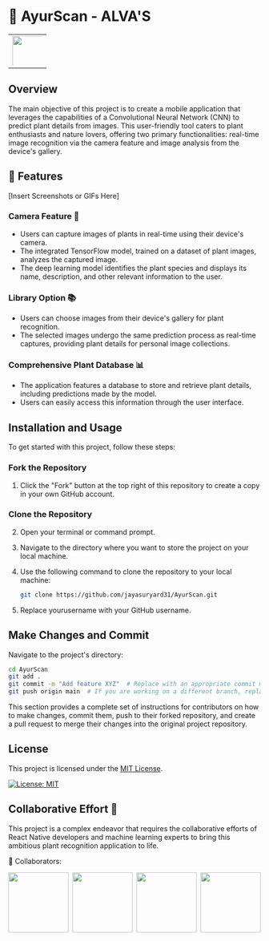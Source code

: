 # 🌿 AyurScan - ALVA'S
|   |
|:-:|
| <div style="text-align: center; width: 60px; height: 60px; overflow: hidden;"><img src="https://yt3.googleusercontent.com/ytc/APkrFKZV__KKOMeDSV37Fp2rCpWV76V76jAkO-1lIG0cjQ=s900-c-k-c0x00ffffff-no-rj" width="90" height="100"></div> |


## Overview

The main objective of this project is to create a mobile application that leverages the capabilities of a Convolutional Neural Network (CNN) to predict plant details from images. This user-friendly tool caters to plant enthusiasts and nature lovers, offering two primary functionalities: real-time image recognition via the camera feature and image analysis from the device's gallery.

## 🌱 Features

[Insert Screenshots or GIFs Here]

### Camera Feature 📸
- Users can capture images of plants in real-time using their device's camera.
- The integrated TensorFlow model, trained on a dataset of plant images, analyzes the captured image.
- The deep learning model identifies the plant species and displays its name, description, and other relevant information to the user.

### Library Option 📚
- Users can choose images from their device's gallery for plant recognition.
- The selected images undergo the same prediction process as real-time captures, providing plant details for personal image collections.

### Comprehensive Plant Database 📊
- The application features a database to store and retrieve plant details, including predictions made by the model.
- Users can easily access this information through the user interface.

## Installation and Usage

To get started with this project, follow these steps:

### Fork the Repository

1. Click the "Fork" button at the top right of this repository to create a copy in your own GitHub account.

### Clone the Repository

2. Open your terminal or command prompt.

3. Navigate to the directory where you want to store the project on your local machine.

4. Use the following command to clone the repository to your local machine:

   ```bash
   git clone https://github.com/jayasuryard31/AyurScan.git
5. Replace yourusername with your GitHub username.

## Make Changes and Commit

Navigate to the project's directory:

```bash
cd AyurScan
git add .
git commit -m "Add feature XYZ"  # Replace with an appropriate commit message
git push origin main  # If you are working on a different branch, replace 'main' with the name of your branch
```
This section provides a complete set of instructions for contributors on how to make changes, commit them, push to their forked repository, and create a pull request to merge their changes into the original project repository.

## License

This project is licensed under the [MIT License](LICENSE).

[![License: MIT](https://img.shields.io/badge/License-MIT-yellow.svg)](https://opensource.org/licenses/MIT)


## Collaborative Effort 🤝
This project is a complex endeavor that requires the collaborative efforts of React Native developers and machine learning experts to bring this ambitious plant recognition application to life.

👥 Collaborators:
<div style="display: flex; justify-content: space-between;">

  <img src="https://github.com/jayasuryard31/AyurScan/assets/92865629/c7fc0b88-4888-4e34-a692-f0833fe04028" width="120" height="120">
  <img src="https://github.com/hemantharya14.png" width="120" height="120" style="border-radius: 50;">
  <img src="https://poonambugade.github.io/MyPortfolio/images/11.jpg" width="120" height="120">
  <img src="https://github.com/jayasuryard31/AyurScan/assets/92865629/3e3e7bce-e11a-4772-b44b-f742685ccc22" width="120" height="120">
</div>
